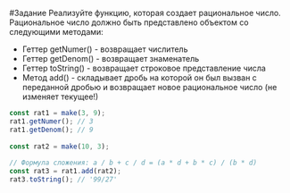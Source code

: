 #Задание
Реализуйте функцию, которая создает рациональное число. Рациональное число должно быть представлено объектом со следующими методами:

* Геттер getNumer() - возвращает числитель
* Геттер getDenom() - возвращает знаменатель
* Геттер toString() - возвращает строковое представление числа
* Метод add() - складывает дробь на которой он был вызван с переданной дробью и возвращает новое рациональное число (не изменяет текущее!)


```javascript
const rat1 = make(3, 9);
rat1.getNumer(); // 3
rat1.getDenom(); // 9
 
const rat2 = make(10, 3);
 
// Формула сложения: a / b + c / d = (a * d + b * c) / (b * d)
const rat3 = rat1.add(rat2);
rat3.toString(); // '99/27'
```